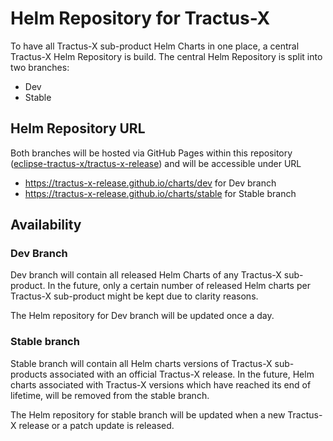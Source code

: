 # Helm Repository for Tractus-X

To have all Tractus-X sub-product Helm Charts in one place, a central Tractus-X Helm Repository is build. The central
Helm Repository is split into two branches:

- Dev
- Stable

## Helm Repository URL

Both branches will be hosted via GitHub Pages within this
repository ([eclipse-tractus-x/tractus-x-release](https://github.com/eclipse-tractusx/tractus-x-release)) and will be
accessible under URL

- https://tractus-x-release.github.io/charts/dev for Dev branch
- https://tractus-x-release.github.io/charts/stable for Stable branch

## Availability

### Dev Branch

Dev branch will contain all released Helm Charts of any Tractus-X sub-product. In the future, only a certain number
of released Helm charts per Tractus-X sub-product might be kept due to clarity reasons.

The Helm repository for Dev branch will be updated once a day.

### Stable branch

Stable branch will contain all Helm charts versions of Tractus-X sub-products associated with an official Tractus-X
release. In the future, Helm charts associated with Tractus-X versions which have reached its end of lifetime, will be
removed from the stable branch.

The Helm repository for stable branch will be updated when a new Tractus-X release or a patch update is released.
